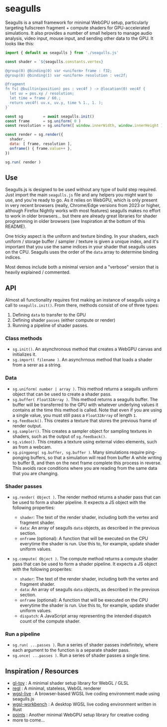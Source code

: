 # seagulls

Seagulls is a small framework for minimal WebGPU setup, particularly targeting
fullscreen fragment + compute shaders for GPU-accelerated simulations. It also
provides a number of small helpers to manage audio analysis, video input, mouse
input, and sending other data to the GPU. It looks like this:

```js
import { default as seagulls } from './seagulls.js'

const shader = `${seagulls.constants.vertex}

@group(0) @binding(0) var <uniform> frame : f32;
@group(0) @binding(1) var <uniform> resolution : vec2f;

@fragment
fn fs( @builtin(position) pos : vec4f ) -> @location(0) vec4f {
  let uv = pos.xy / resolution;
  let time = frame / 60.;
  return vec4f( uv.x, uv.y, time % 1., 1. );
}`

const sg         = await seagulls.init()
const frame      = sg.uniform( 0 )
const resolution = sg.uniform([ window.innerWidth, window.innerHeight ])

const render = sg.render({
  shader,
  data: [ frame, resolution ],
  onframe() { frame.value++ },
})

sg.run( render )
```

## Use
Seagulls.js is designed to be used without any type of build step required. 
Just import the main `seagulls.js` file and any helpers you might want to 
use, and you're ready to go. As it relies on WebGPU, which is only present
in very recent browsers (really, Chrome/Edge versions from 2023 or higher,
although Firefox Nightly works with most features) seagulls makes no effort
to work in older browsers... but there are already great libraries for
shader programming in older browsers (see Inspiration at the bottom of this
README).

One tricky aspect is the uniform and texture binding. In your shaders, each
uniform / storage buffer / sampler / texture is given a unique index, and 
it's important that you use the same indices in your shader that seagulls
uses on the CPU. Seagulls uses the order of the `data` array to determine binding
indices.

Most demos include both a minimal version and a "verbose" version that is
heavily explained / commented.

## API

Almost all functionality requires first making an instance of seagulls using a call
to `seagulls.init()`. From there, methods consist of one of three types:

1. Defining `data` to transfer to the GPU
2. Defining shader `passes` (either compute or render)
3. Running a pipeline of shader passes.

### Class methods
- `sg.init()`. An asynchronous method that creates a WebGPU canvas and initializes it.
- `sg.import( filename )`. An asynchrnous method that loads a shader from a serer as a string.

### Data
- `sg.uniform( number | array )`. This method returns a seagulls uniform object that
can be used to create a shader pass.
- `sg.buffer( Float32Array )`. This method returns a seagulls buffer. The buffer will
be transferred to the GPU with whatever underlying values it contains at the time this method is
called. Note that even if you are using a single value, you must still pass a `Float32Array` of length `1`. 
- `sg.feedback()`. This creates a texture that stores the previous frame of render output.
- `sg.sampler()`. This creates a sampler object for sampling textures in shaders, such as the output of `sg.feedback()`.
- `sg.video()`. This creates a texture using external video elements, such as from a webcam.
- `sg.pingpong( sg.buffer, sg.buffer )`. Many simulations require ping-ponging buffers, so that
a simulation will read from buffer A while writing to buffer B, and then on the next frame
complete this process in reverse. This avoids race conditions where you are reading from the
same data that you are changing.

### Shader passes
- `sg.render( Object )`. The render method returns a shader pass that can be used to form a shader
pipeline. It expects a JS object with the following properties:
  - `shader`: The text of the render shader, including both the vertex and fragment shader.
  - `data`: An array of seagulls `data` objects, as described in the previous section.
  - `onframe` (optional): A function that will be executed on the CPU everytime the shader is run.
Use this to, for example, update shader uniform values.

- `sg.compute( Object )`. The compute method returns a compute shader pass that can be used to form
a shader pipeline. It expects a JS object with the following properites:
  - `shader`: The text of the render shader, including both the vertex and fragment shader.
  - `data`: An array of seagulls `data` objects, as described in the previous section.
  - `onframe` (optional): A function that will be executed on the CPU everytime the shader is run.
Use this to, for example, update shader uniform values.
  - `dispatch`: A JavaScript array representing the intended dispatch count of the compute shader.

### Run a pipeline
- `sg.run( ...passes )`. Run a series of shader passes indefinitely, where each argument to the function
is a separate shader pass.
- `sg.once( ...passes )`. Run a series of shader passes a single time. 


## Inspiration / Resources
- [gl-toy](http://stack.gl/packages/#stackgl/gl-toy) : A minimal shader setup library for WebGL / GLSL
- [regl](https://github.com/regl-project/regl) : A minimal, stateless, WebGL renderer
- [wgsl-live](https://charlieroberts.github.io/wgsl_live) : A browser-based WGSL live coding environment made using seagulls.js
- [wgsl-workbench](https://github.com/ArthurAmes/wgsl_workbench) : A desktop WGSL live coding environment written in Rust
- [points](https://github.com/Absulit/points)  : Another minimal WebGPU setup library for creative coding
- more to come...



